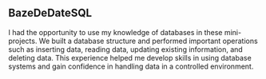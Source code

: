 ## BazeDeDateSQL

I had the opportunity to use my knowledge of databases in these mini-projects.
We built a database structure and performed important operations such as inserting data, reading data, updating existing information, and deleting data.
This experience helped me develop skills in using database systems and gain confidence in handling data in a controlled environment.
